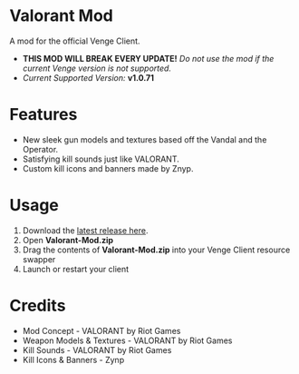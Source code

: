 # Valorant Mod
A mod for the official Venge Client.

- **THIS MOD WILL BREAK EVERY UPDATE!** *Do not use the mod if the current Venge version is not supported.*
- *Current Supported Version:* **v1.0.71**

# Features
- New sleek gun models and textures based off the Vandal and the Operator.
- Satisfying kill sounds just like VALORANT.
- Custom kill icons and banners made by Znyp.

# Usage
1. Download the [latest release here](https://github.com/KruzShady/Valorant-Mod/releases/latest/download/Valorant-Mod.zip "Latest Release").
2. Open **Valorant-Mod.zip**
3. Drag the contents of **Valorant-Mod.zip** into your Venge Client resource swapper
4. Launch or restart your client

# Credits
- Mod Concept - VALORANT by Riot Games
- Weapon Models & Textures - VALORANT by Riot Games
- Kill Sounds - VALORANT by Riot Games
- Kill Icons & Banners - Zynp
